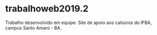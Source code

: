 # trabalhoweb2019.2
Trabalho desenvolvido em equipe. Site de apoio aos calouros do IFBA, campus Santo Amaro - BA. 
